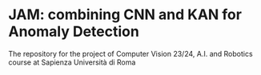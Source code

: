 # JAM: combining CNN and KAN for Anomaly Detection
The repository for the project of Computer Vision 23/24, A.I. and Robotics course at Sapienza Università di Roma
